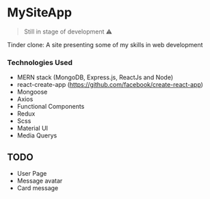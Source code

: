 # MySiteApp
> Still in stage of development ⚠️

Tinder clone: A site presenting some of my skills in web development

### Technologies Used
* MERN stack (MongoDB, Express.js, ReactJs and Node)
* react-create-app (https://github.com/facebook/create-react-app)
* Mongoose
* Axios
* Functional Components
* Redux
* Scss
* Material UI
* Media Querys

## TODO
* User Page
* Message avatar
* Card message
